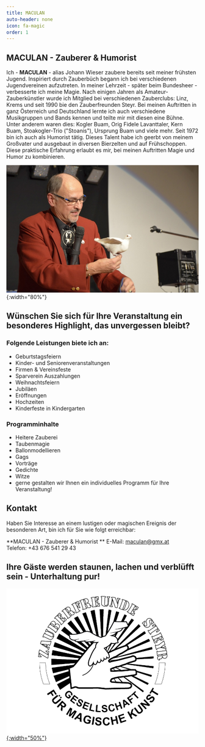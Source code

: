 ```yaml
---
title: MACULAN
auto-header: none
icon: fa-magic
order: 1
---
```

## MACULAN - Zauberer & Humorist
Ich - **MACULAN** - alias Johann Wieser zaubere bereits seit meiner frühsten Jugend. Inspiriert durch Zauberbüch begann ich bei verschiedenen Jugendvereinen aufzutreten. In meiner Lehrzeit - später beim Bundesheer - verbesserte ich meine Magie. Nach einigen Jahren als Amateur-Zauberkünstler wurde ich Mitglied bei verschiedenen Zauberclubs: Linz, Krems und seit 1990 bie den Zauberfreunden Steyr. Bei meinen Auftritten in ganz Österreich und Deutschland lernte ich auch verschiedene Musikgruppen und Bands kennen und teilte mir mit diesen eine Bühne. Unter anderem waren dies: Kogler Buam, Orig Fidele Lavanttaler, Kern Buam, Stoakogler-Trio ("Stoanis"), Ursprung Buam und viele mehr. Seit 1972 bin ich auch als Humorist tätig. Dieses Talent habe ich geerbt von meinem Großvater und ausgebaut in diversen Bierzelten und auf Frühschoppen. Diese praktische Erfahrung erlaubt es mir, bei meinen Auftritten Magie und Humor zu kombinieren.  


![Maculan](/assets/images/startseite.jpg "MACULAN - Zauberer & Humorist"){:width="80%"}   


## Wünschen Sie sich für Ihre Veranstaltung ein besonderes Highlight, das unvergessen bleibt?


### Folgende Leistungen biete ich an:
- Geburtstagsfeiern
- Kinder- und Seniorenveranstaltungen
- Firmen & Vereinsfeste
-  Sparverein Auszahlungen
-  Weihnachtsfeiern
-  Jubiläen
-  Eröffnungen
-  Hochzeiten
-  Kinderfeste in Kindergarten 

### Programminhalte
- Heitere Zauberei
- Taubenmagie
- Ballonmodellieren
- Gags
- Vorträge
- Gedichte
- Witze
- gerne gestalten wir Ihnen ein individuelles Programm für Ihre Veranstaltung!

## Kontakt
Haben Sie Interesse an einem lustigen oder magischen Ereignis der besonderen Art, bin ich für Sie wie folgt erreichbar:

**MACULAN - Zauberer & Humorist  **
E-Mail: maculan@gmx.at  
Telefon: +43 676 541 29 43  

## Ihre Gäste werden staunen, lachen und verblüfft sein - Unterhaltung pur!
   
[![Zauberfreunde Steyr](/assets/images/logo/zauberfreunde.png "Zauberfreunde Steyr"){:width="50%"}](https://www.zauberfreunde-steyr.at)
